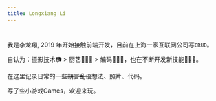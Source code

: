```yaml
---
title: Longxiang Li
---
```


# <Hello defaultVal="你好" :iterval="1024" />

我是李龙翔, 2019 年开始接触前端开发，目前在上海一家互联网公司写`CRUD`。

自认为：摄影技术📷 > 厨艺👨🏻‍🍳 > 编码👨🏻‍💻，也在不断开发新技能🧙🏻‍♂️。

在<RouterLink to="/posts">这里</RouterLink>记录日常的一些~~胡言乱语~~想法、照片、代码。

写了些小游戏<RouterLink to="/games">Games</RouterLink>，欢迎来玩。

